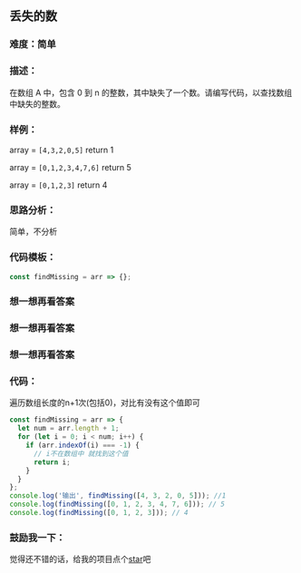 ## 丢失的数

### 难度：简单

### 描述：

在数组 A 中，包含 0 到 n 的整数，其中缺失了一个数。请编写代码，以查找数组中缺失的整数。

### 样例：

array = `[4,3,2,0,5]` return 1

array = `[0,1,2,3,4,7,6]` return 5

array = `[0,1,2,3]` return 4

### 思路分析：

简单，不分析

### 代码模板：

```js
const findMissing = arr => {};
```

### 想一想再看答案

### 想一想再看答案

### 想一想再看答案

### 代码：

遍历数组长度的n+1次(包括0)，对比有没有这个值即可


```js
const findMissing = arr => {
  let num = arr.length + 1;
  for (let i = 0; i < num; i++) {
    if (arr.indexOf(i) === -1) {
      // i不在数组中 就找到这个值
      return i;
    }
  }
};
console.log('输出', findMissing([4, 3, 2, 0, 5])); //1
console.log(findMissing([0, 1, 2, 3, 4, 7, 6])); // 5
console.log(findMissing([0, 1, 2, 3])); // 4
```

### 鼓励我一下：

觉得还不错的话，给我的项目点个[star](https://github.com/OBKoro1/Brush_algorithm)吧

